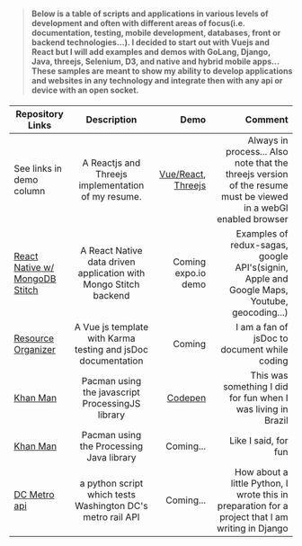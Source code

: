 >#### Below is a table of scripts and applications in various levels of development and often with different areas of focus(i.e. documentation, testing, mobile development, databases, front or backend technologies...). I decided to start out with Vuejs and React but I will add examples and demos with GoLang, Django, Java, threejs, Selenium, D3, and native and hybrid mobile apps... These samples are meant to show my ability to develop applications and websites in any technology and integrate then with any api or device with an open socket.
>####

| Repository Links           | Description    | Demo       | Comment  |
| ------------------- |:--------------:|------:| ----------:|
| See links in demo column | A Reactjs  and Threejs implementation of my resume.  | [Vue/React](https://codepen.io/jaxonetic/pen/MXPZWP), [Threejs](https://jsfiddle.net/jaxonetic/h6Lmoh1c/)| Always in process... Also note that the threejs version of the resume must be viewed in a webGl enabled browser|
| [React Native w/ MongoDB Stitch](https://github.com/jaxonetic-github/react-native-mongodb-stitch) | A React Native data driven application with Mongo Stitch backend  | Coming expo.io demo | Examples of redux-sagas, google API's(signin, Apple and Google Maps, Youtube, geocoding...) |
| [Resource Organizer](https://github.com/jaxonetic-github/resource-organizer-vue) | A Vue js template with Karma testing and jsDoc documentation   | Coming |  I am a fan of jsDoc to document while coding |
| [Khan Man](https://www.khanacademy.org/computer-programming/khan-man/5835976181022720) | Pacman using the javascript ProcessingJS library   | [Codepen](https://codepen.io/jaxonetic/pen/vpvvbQ) |    This was something I did for fun when I was living in Brazil |
| [Khan Man](https://gist.github.com/jaxonetic-github/32e1d3d53188e4ed35e47a97e831c951)| Pacman using the Processing Java library   | Coming... | Like I said, for fun |
| [DC Metro api](https://gist.github.com/jaxonetic-github/d4436449d845a40c3741c4720de60fb1)| a python script which tests Washington DC's metro rail API    | Coming... | How about a little Python, I wrote this in preparation for a project that I am writing in Django |
